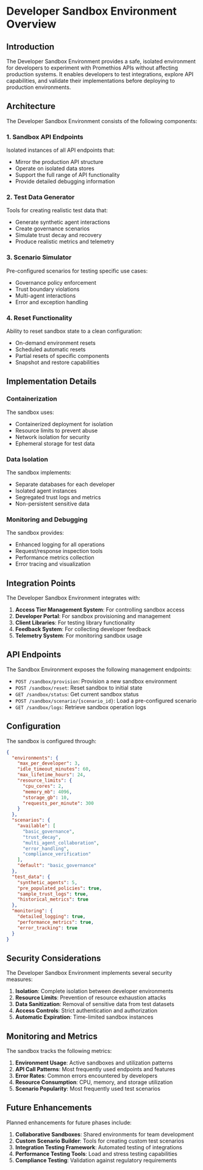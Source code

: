 # Developer Sandbox Environment Overview

## Introduction

The Developer Sandbox Environment provides a safe, isolated environment for developers to experiment with Promethios APIs without affecting production systems. It enables developers to test integrations, explore API capabilities, and validate their implementations before deploying to production environments.

## Architecture

The Developer Sandbox Environment consists of the following components:

### 1. Sandbox API Endpoints

Isolated instances of all API endpoints that:
- Mirror the production API structure
- Operate on isolated data stores
- Support the full range of API functionality
- Provide detailed debugging information

### 2. Test Data Generator

Tools for creating realistic test data that:
- Generate synthetic agent interactions
- Create governance scenarios
- Simulate trust decay and recovery
- Produce realistic metrics and telemetry

### 3. Scenario Simulator

Pre-configured scenarios for testing specific use cases:
- Governance policy enforcement
- Trust boundary violations
- Multi-agent interactions
- Error and exception handling

### 4. Reset Functionality

Ability to reset sandbox state to a clean configuration:
- On-demand environment resets
- Scheduled automatic resets
- Partial resets of specific components
- Snapshot and restore capabilities

## Implementation Details

### Containerization

The sandbox uses:
- Containerized deployment for isolation
- Resource limits to prevent abuse
- Network isolation for security
- Ephemeral storage for test data

### Data Isolation

The sandbox implements:
- Separate databases for each developer
- Isolated agent instances
- Segregated trust logs and metrics
- Non-persistent sensitive data

### Monitoring and Debugging

The sandbox provides:
- Enhanced logging for all operations
- Request/response inspection tools
- Performance metrics collection
- Error tracing and visualization

## Integration Points

The Developer Sandbox Environment integrates with:

1. **Access Tier Management System**: For controlling sandbox access
2. **Developer Portal**: For sandbox provisioning and management
3. **Client Libraries**: For testing library functionality
4. **Feedback System**: For collecting developer feedback
5. **Telemetry System**: For monitoring sandbox usage

## API Endpoints

The Sandbox Environment exposes the following management endpoints:

- `POST /sandbox/provision`: Provision a new sandbox environment
- `POST /sandbox/reset`: Reset sandbox to initial state
- `GET /sandbox/status`: Get current sandbox status
- `POST /sandbox/scenario/{scenario_id}`: Load a pre-configured scenario
- `GET /sandbox/logs`: Retrieve sandbox operation logs

## Configuration

The sandbox is configured through:

```json
{
  "environments": {
    "max_per_developer": 3,
    "idle_timeout_minutes": 60,
    "max_lifetime_hours": 24,
    "resource_limits": {
      "cpu_cores": 2,
      "memory_mb": 4096,
      "storage_gb": 10,
      "requests_per_minute": 300
    }
  },
  "scenarios": {
    "available": [
      "basic_governance",
      "trust_decay",
      "multi_agent_collaboration",
      "error_handling",
      "compliance_verification"
    ],
    "default": "basic_governance"
  },
  "test_data": {
    "synthetic_agents": 5,
    "pre_populated_policies": true,
    "sample_trust_logs": true,
    "historical_metrics": true
  },
  "monitoring": {
    "detailed_logging": true,
    "performance_metrics": true,
    "error_tracking": true
  }
}
```

## Security Considerations

The Developer Sandbox Environment implements several security measures:

1. **Isolation**: Complete isolation between developer environments
2. **Resource Limits**: Prevention of resource exhaustion attacks
3. **Data Sanitization**: Removal of sensitive data from test datasets
4. **Access Controls**: Strict authentication and authorization
5. **Automatic Expiration**: Time-limited sandbox instances

## Monitoring and Metrics

The sandbox tracks the following metrics:

1. **Environment Usage**: Active sandboxes and utilization patterns
2. **API Call Patterns**: Most frequently used endpoints and features
3. **Error Rates**: Common errors encountered by developers
4. **Resource Consumption**: CPU, memory, and storage utilization
5. **Scenario Popularity**: Most frequently used test scenarios

## Future Enhancements

Planned enhancements for future phases include:

1. **Collaborative Sandboxes**: Shared environments for team development
2. **Custom Scenario Builder**: Tools for creating custom test scenarios
3. **Integration Testing Framework**: Automated testing of integrations
4. **Performance Testing Tools**: Load and stress testing capabilities
5. **Compliance Testing**: Validation against regulatory requirements
